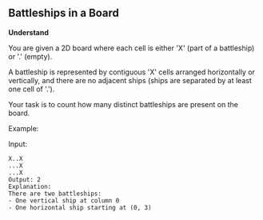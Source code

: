 ## Battleships in a Board

**Understand**

You are given a 2D board where each cell is either 'X' (part of a battleship) or '.' (empty).

A battleship is represented by contiguous 'X' cells arranged horizontally or vertically, and there are no adjacent ships (ships are separated by at least one cell of '.').

Your task is to count how many distinct battleships are present on the board.

Example:

Input:

```
X..X
...X
...X
Output: 2
Explanation:
There are two battleships:
- One vertical ship at column 0
- One horizontal ship starting at (0, 3)
```
